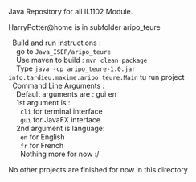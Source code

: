 Java Repository for all II.1102 Module. <br>

HarryPotter@home is in subfolder aripo_teure <br>

&nbsp;&nbsp;Build and run instructions : <br>
&nbsp;&nbsp;&nbsp;&nbsp;go to `Java_ISEP/aripo_teure`<br>
&nbsp;&nbsp;&nbsp;&nbsp;Use maven to build : `mvn clean package`<br>
&nbsp;&nbsp;&nbsp;&nbsp;Type `java -cp aripo_teure-1.0.jar info.tardieu.maxime.aripo_teure.Main` tu run project<br>
&nbsp;&nbsp;Command Line Arguments : <br>
&nbsp;&nbsp;&nbsp;&nbsp;Default arguments are : gui en<br>
&nbsp;&nbsp;&nbsp;&nbsp;1st argument is : <br>
&nbsp;&nbsp;&nbsp;&nbsp;&nbsp;&nbsp;`cli` for terminal interface<br>
&nbsp;&nbsp;&nbsp;&nbsp;&nbsp;&nbsp;`gui` for JavaFX interface<br>
&nbsp;&nbsp;&nbsp;&nbsp;2nd argument is language: <br>
&nbsp;&nbsp;&nbsp;&nbsp;&nbsp;&nbsp;`en` for English<br>
&nbsp;&nbsp;&nbsp;&nbsp;&nbsp;&nbsp;`fr` for French<br>
&nbsp;&nbsp;&nbsp;&nbsp;&nbsp;&nbsp;Nothing more for now :/<br>


No other projects are finished for now in this directory
